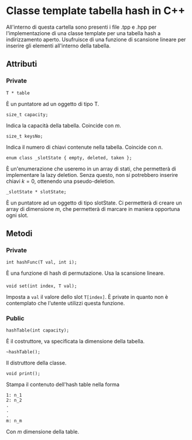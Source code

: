 # Classe template tabella hash in C++

All'interno di questa cartella sono presenti i file .tpp e .hpp per l'implementazione di una classe template per una tabella hash a indirizzamento aperto.
Usufruisce di una funzione di scansione lineare per inserire gli elementi all'interno della tabella.

## Attributi

### Private

    T * table
È un puntatore ad un oggetto di tipo T. 

    size_t capacity;
Indica la capacità della tabella. Coincide con $m$.

    size_t keysNo;
Indica il numero di chiavi contenute nella tabella. Coincide con $n$.

    enum class _slotState { empty, deleted, taken };
È un'enumerazione che useremo in un array di stati, che permetterà di implementare la lazy deletion. Senza questo, non si potrebbero inserire chiavi $k = 0$, ottenendo una pseudo-deletion.

    _slotState * slotState;
È un puntatore ad un oggetto di tipo slotState. Ci permetterà di creare un array di dimensione $m$, che permetterà di marcare in maniera opportuna ogni slot.

## Metodi

### Private

    int hashFunc(T val, int i);

È una funzione di hash di permutazione. Usa la scansione lineare.

#### 
    void set(int index, T val);

Imposta a ``val`` il valore dello slot ``T[index]``. È private in quanto non è contemplato che l'utente utilizzi questa funzione.

### Public

    hashTable(int capacity);

È il costruttore, va specificata la dimensione della tabella.

    ~hashTable();

Il distruttore della classe.

    void print();

Stampa il contenuto dell'hash table nella forma 

    1: n_1
    2: n_2
    .
    .
    .
    m: n_m

Con $m$ dimensione della table.